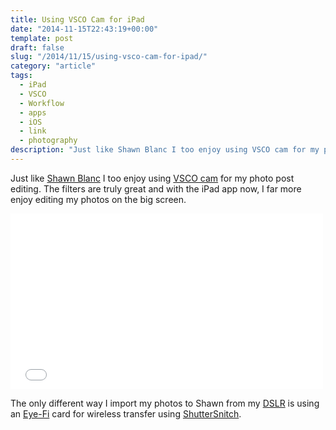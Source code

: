 ```yaml
---
title: Using VSCO Cam for iPad
date: "2014-11-15T22:43:19+00:00"
template: post
draft: false
slug: "/2014/11/15/using-vsco-cam-for-ipad/"
category: "article"
tags:
  - iPad
  - VSCO
  - Workflow
  - apps
  - iOS
  - link
  - photography
description: "Just like Shawn Blanc I too enjoy using VSCO cam for my photo post editing. The filters are truly great and with the iPad app now, I far more enjoy editing my photos on the big screen."
---
```


Just like [Shawn Blanc](http://shawnblanc.net/2014/11/using-vsco-cam-for-ipad/) I too enjoy using <a href="https://itunes.apple.com/nz/app/vsco-cam/id588013838?mt=8&amp;uo=4&amp;at=10lnRx">VSCO cam</a> for my photo post editing. The filters are truly great and with the iPad app now, I far more enjoy editing my photos on the big screen.

<iframe src="//player.vimeo.com/video/111593015?title=0&amp;byline=0&amp;portrait=0&amp;color=a8a749" width="500" height="281" frameborder="0" webkitallowfullscreen mozallowfullscreen allowfullscreen title="VSCO Cam for iPad demonstration video"></iframe>

The only different way I import my photos to Shawn from my <a href="http://en.wikipedia.org/wiki/Canon_EOS_1000D">DSLR</a> is using an <a href="http://www.eyefi.com">Eye-Fi</a> card for wireless transfer using <a href="https://itunes.apple.com/nz/app/shuttersnitch/id364176211?mt=8&amp;uo=4&amp;at=10lnRx">ShutterSnitch</a>.
